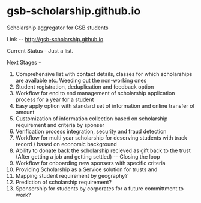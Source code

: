 # gsb-scholarship.github.io
Scholarship aggregator for GSB students

Link -- http://gsb-scholarship.github.io

Current Status - Just a list.

Next Stages -
1. Comprehensive list with contact details, classes for which scholarships are available etc. Weeding out the non-working ones
2. Student registration, deduplication and feedback option
3. Workflow for end to end management of scholarship application process for a year for a student
4. Easy apply option with standard set of information and online transfer of amount
5. Customization of information collection based on scholarship requirement and criteria by sponser
6. Verification process integration, security and fraud detection
7. Workflow for multi year scholarship for deserving students with track record / based on economic background
8. Ability to donate back the scholarship recieved as gift back to the trust (After getting a job and getting settled) -- Closing the loop
9. Workflow for onboarding new sponsers with specific criteria
10. Providing Scholarship as a Service solution for trusts and 
11. Mapping student requirement by geography?
12. Prediction of scholarship requirement?
13. Sponsership for students by corporates for a future committment to work?
